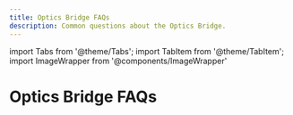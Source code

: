 ```yaml
---
title: Optics Bridge FAQs
description: Common questions about the Optics Bridge.
---
```


import Tabs from '@theme/Tabs';
import TabItem from '@theme/TabItem';
import ImageWrapper from '@components/ImageWrapper'


# Optics Bridge FAQs



